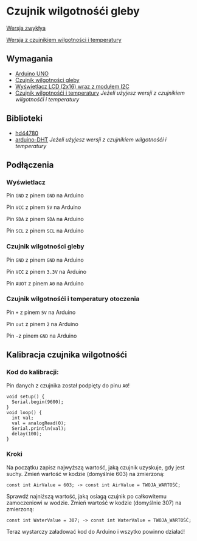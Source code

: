 # Czujnik wilgotnośći gleby
[Wersja zwykłya](https://github.com/vBagieta/soil-moisture-sensor/blob/main/soil-moisture-sensor.ino)

[Wersja z czujnikiem wilgotności i temperatury](https://github.com/vBagieta/soil-moisture-sensor/blob/main/soil-moisture-sensor-env.ino)
## Wymagania
- [Arduino UNO](https://botland.com.pl/arduino-seria-podstawowa-oryginalne-plytki/1060-arduino-uno-rev3-a000066-7630049200050.html)
- [Czujnik wilgotności gleby](https://botland.com.pl/gravity-czujniki-pogodowe/10305-dfrobot-gravity-analogowy-czujnik-wilgotnosci-gleby-odporny-na-korozje-sen0193-5903351243155.html?cd=18298825651&ad=&kd=&gclid=CjwKCAjwgqejBhBAEiwAuWHioMwWA4SEuGi1RUKJWuG2f7o5MhYemAxIOgkFh670djLlfkb2HUvX_BoCisoQAvD_BwE)
- [Wyświetlacz LCD (2x16) wraz z modułem I2C](https://botland.com.pl/wyswietlacze-alfanumeryczne-i-graficzne/2351-wyswietlacz-lcd-2x16-znakow-niebieski-konwerter-i2c-lcm1602-5904422309244.html)
- [Czujnik wilgotnośći i temperatury](https://botland.com.pl/czujniki-multifunkcyjne/1886-czujnik-temperatury-i-wilgotnosci-dht11-modul-przewody-5903351242448.html?cd=18298825138&ad=&kd=&gclid=CjwKCAjwgqejBhBAEiwAuWHioJbbUovxF6pOOuP1HUgdDNM5c0fvh1O-9PxHxg97GvXvbL3xxiLDmRoC1_MQAvD_BwE) *Jeżeli użyjesz wersji z czujnikiem wilgotnośći i temperatury*

## Biblioteki
- [hd44780](https://www.arduinolibraries.info/libraries/hd44780)
- [arduino-DHT](https://github.com/markruys/arduino-DHT) *Jeżeli użyjesz wersji z czujnikiem wilgotnośći i temperatury*
## Podłączenia

### Wyświetlacz
Pin `GND` z pinem `GND` na Arduino

Pin `VCC` z pinem `5V` na Arduino

Pin `SDA` z pinem `SDA` na Arduino

Pin `SCL` z pinem `SCL` na Arduino

### Czujnik wilgotności gleby
Pin `GND` z pinem `GND` na Arduino

Pin `VCC` z pinem `3.3V` na Arduino

Pin `AUOT` z pinem `A0` na Arduino

### Czujnik wilgotnośći i temperatury otoczenia
Pin `+` z pinem `5V` na Arduino

Pin `out` z pinem `2` na Arduino

Pin `-`z pinem `GND` na Arduino


## Kalibracja czujnika wilgotnośći
### Kod do kalibracji:
Pin danych z czujnika został podpięty do pinu `A0`!

```
void setup() {
  Serial.begin(9600);
}
void loop() {
  int val;
  val = analogRead(0);
  Serial.println(val);
  delay(100);
}
```
### Kroki
Na początku zapisz najwyższą wartość, jaką czujnik uzyskuje, gdy jest suchy. Zmień wartość w kodzie (domyślnie 603) na zmierzoną:
```
const int AirValue = 603; -> const int AirValue = TWOJA_WARTOŚĆ;
```


Sprawdź najniższą wartość, jaką osiagą czujnik po całkowitemu zamoczeniowi w wodzie.  Zmień wartość w kodzie (domyślnie 307) na zmierzoną:

```
const int WaterValue = 307; -> const int WaterValue = TWOJA_WARTOŚĆ;
```

Teraz wystarczy załadować kod do Arduino i wszytko powinno działać!

